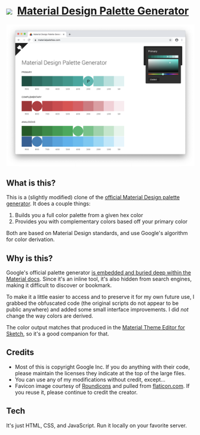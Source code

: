 # [<img src="favicon.ico" width="25px" />](https://materialpalettes.com) &nbsp;[Material Design Palette Generator](https://materialpalettes.com)

[<img src="/images/screenshot.png" />](https://materialpalettes.com)

## What is this?

This is a (slightly modified) clone of the [official Material Design palette generator](https://material.io/design/color/the-color-system.html#tools-for-picking-colors). It does a couple things:

1. Builds you a full color palette from a given hex color
2. Provides you with complementary colors based off your primary color

Both are based on Material Design standards, and use Google's algorithm for color derivation.

## Why is this?

Google's official palette generator [is embedded and buried deep within the Material docs](https://material.io/design/color/the-color-system.html#tools-for-picking-colors). Since it's an inline tool, it's also hidden from search engines, making it difficult to discover or bookmark.

To make it a little easier to access and to preserve it for my own future use, I grabbed the obfuscated code (the original scripts do not appear to be public anywhere) and added some small interface improvements. I did _not_ change the way colors are derived.

The color output matches that produced in the [Material Theme Editor for Sketch](https://material.io/tools/theme-editor/), so it's a good companion for that.

## Credits

- Most of this is copyright Google Inc. If you do anything with their code, please maintain the licenses they indicate at the top of the large files.
- You can use any of my modifications without credit, except...
- Favicon image courtesy of [Roundicons](https://roundicons.com/) and pulled from [flaticon.com](https://flaticon.com). If you reuse it, please continue to credit the creator.

## Tech

It's just HTML, CSS, and JavaScript. Run it locally on your favorite server.
